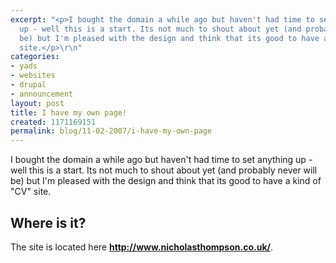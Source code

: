 ```yaml
---
excerpt: "<p>I bought the domain a while ago but haven't had time to set anything
  up - well this is a start. Its not much to shout about yet (and probably never will
  be) but I'm pleased with the design and think that its good to have a kind of &quot;CV&quot;
  site.</p>\r\n"
categories:
- yads
- websites
- drupal
- announcement
layout: post
title: I have my own page!
created: 1171169151
permalink: blog/11-02-2007/i-have-my-own-page
---
```

<p>I bought the domain a while ago but haven't had time to set anything up - well this is a start. Its not much to shout about yet (and probably never will be) but I'm pleased with the design and think that its good to have a kind of &quot;CV&quot; site.</p>
<!--break-->
<h2>Where is it?</h2>
<p>The site is located here <strong><a title="Nicholas Thompson" href="http://www.nicholasthompson.co.uk/">http://www.nicholasthompson.co.uk/</a></strong>.</p>

